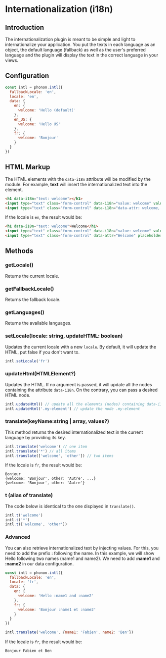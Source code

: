 # Internationalization (i18n)

## Introduction

The internationalization plugin is meant to be simple and light to internationalize your application. You put the texts in each language as an object, the default language (fallback) as well as the user's preferred language and the plugin will display the text in the correct language in your views.

## Configuration

```js
const intl = phonon.intl({
  fallbackLocale: 'en',
  locale: 'en',
  data: {
    en: {
      welcome: 'Hello (default)'
    },
    en_US: {
      welcome: 'Hello US'
    },
    fr: {
      welcome: 'Bonjour'
    }
  }
})
```

## HTML Markup

The HTML elements with the `data-i18n` attribute will be modified by the module. For example, **text** will insert the internationalized text into the element.

```html
<h1 data-i18n="text: welcome"></h1>
<input type="text" class="form-control" data-i18n="value: welcome" value="">
<input type="text" class="form-control" data-i18n="data-attr: welcome, placeholder: welcome" value="">
```

If the locale is `en`, the result would be:

```html
<h1 data-i18n="text: welcome">Welcome</h1>
<input type="text" class="form-control" data-i18n="value: welcome" value="Welcome">
<input type="text" class="form-control" data-attr="Welcome" placeholder="Welcome" data-i18n="data-attr: welcome, placeholder: welcome" value="">
```

## Methods

### getLocale()

Returns the current locale.

### getFallbackLocale()

Returns the fallback locale.

### getLanguages()

Returns the available languages.

### setLocale(locale: string, updateHTML: boolean)

Updates the current locale with a new `locale`. By default, it will update the HTML,
put false if you don't want to.

```js
intl.setLocale('fr')
```

### updateHtml(HTMLElement?)

Updates the HTML. If no argument is passed, it will update all the nodes containing the attribute `data-i18n`.
On the contrary, you can pass a desired HTML node.

```js
intl.updateHtml() // update all the elements (nodes) containing data-i18n
intl.updateHtml('.my-element') // update the node .my-element
```

### translate(keyName:string | array, values?)

This method returns the desired internationalized text in the current language by providing its key.

```js
intl.translate('welcome') // one item
intl.translate('*') // all items
intl.translate(['welcome', 'other']) // two items
```

If the locale is `fr`, the result would be:

```
Bonjour
{welcome: 'Bonjour', other: 'Autre', ...}
{welcome: 'Bonjour', other: 'Autre'}
```

### t (alias of translate)

The code below is identical to the one displayed in `translate()`.

```js
intl.t('welcome')
intl.t('*')
intl.t(['welcome', 'other'])
```

### Advanced

You can also retrieve internationalized text by injecting values. For this, you need to add the prefix
**:** following the name.
In this example, we will show Hello following two names (name1 and name2).
We need to add **:name1** and **:name2** in our data configuration.

```js
const intl = phonon.intl({
  fallbackLocale: 'en',
  locale: 'fr',
  data: {
    en: {
      welcome: 'Hello :name1 and :name2'
    },
    fr: {
      welcome: 'Bonjour :name1 et :name2'
    }
  }
})

intl.translate('welcome', {name1: 'Fabien', name2: 'Ben'})
```

If the locale is `fr`, the result would be:

```
Bonjour Fabien et Ben
```